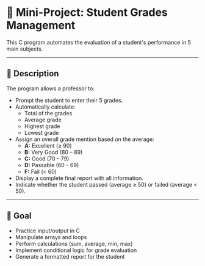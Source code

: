 # 🎯 Mini-Project: Student Grades Management

This C program automates the evaluation of a student's performance in 5 main subjects.  

---

## 📝 Description

The program allows a professor to:

- Prompt the student to enter their 5 grades.
- Automatically calculate:
  - Total of the grades
  - Average grade
  - Highest grade
  - Lowest grade
- Assign an overall grade mention based on the average:
  - **A:** Excellent (≥ 90)  
  - **B:** Very Good (80 – 89)  
  - **C:** Good (70 – 79)  
  - **D:** Passable (60 – 69)  
  - **F:** Fail (< 60)
- Display a complete final report with all information.
- Indicate whether the student passed (average ≥ 50) or failed (average < 50).

---

## 🎯 Goal

- Practice input/output in C  
- Manipulate arrays and loops  
- Perform calculations (sum, average, min, max)  
- Implement conditional logic for grade evaluation  
- Generate a formatted report for the student

